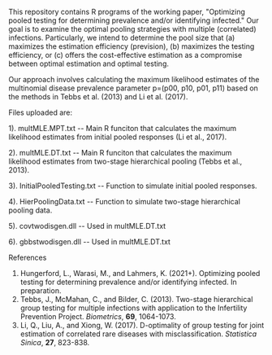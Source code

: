 This repository contains R programs of the working paper, "Optimizing pooled testing for determining prevalence and/or identifying infected." Our goal is to examine the optimal pooling strategies with multiple (correlated) infections. Particularly, we intend to determine the pool size that (a) maximizes the estimation efficiency (prevision), (b) maximizes the testing efficiency, or (c) offers the cost-effective estimation as a compromise between optimal estimation and optimal testing. 

Our approach involves calculating the maximum likelihood estimates of the multinomial disease prevalence parameter p=(p00, p10, p01, p11) based on the methods in Tebbs et al. (2013) and Li et al. (2017).


Files uploaded are:

1). multMLE.MPT.txt -- Main R funciton that calculates the maximum likelihood estimates from initial pooled responses (Li et al., 2017).

2). multMLE.DT.txt -- Main R funciton that calculates the maximum likelihood estimates from two-stage hierarchical pooling (Tebbs et al., 2013).

3). InitialPooledTesting.txt -- Function to simulate initial pooled responses.

4). HierPoolingData.txt -- Function to simulate two-stage hierarchical pooling data.

5). covtwodisgen.dll -- Used in multMLE.DT.txt

6). gbbstwodisgen.dll -- Used in multMLE.DT.txt



References
1. Hungerford, L., Warasi, M., and Lahmers, K. (2021+). Optimizing pooled testing for determining prevalence and/or identifying infected. In preparation.
2. Tebbs, J., McMahan, C., and Bilder, C. (2013). Two-stage hierarchical group testing for multiple infections with application to the Infertility Prevention Project. _Biometrics_, **69**, 1064-1073.
3. Li, Q., Liu, A., and Xiong, W. (2017). D-optimality of group testing for joint estimation of correlated rare diseases with misclassification. _Statistica Sinica_, **27**, 823-838.

